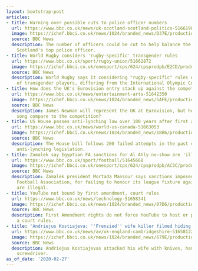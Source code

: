 ```yaml
---
layout: bootstrap-post
articles:
- title: Warning over possible cuts to police officer numbers
  url: https://www.bbc.co.uk/news/uk-scotland-scotland-politics-51661981
  image: https://ichef.bbci.co.uk/news/1024/branded_news/D37E/production/_106824145_strathclydeofficersgettyuncutthree.jpg
  source: BBC News
  description: The number of officers could be cut to help balance the books, warns
    Scotland's top police officer.
- title: World Rugby considers 'rugby-specific' transgender rules
  url: https://www.bbc.co.uk/sport/rugby-union/51662872
  image: https://ichef.bbci.co.uk/onesport/cps/624/cpsprodpb/E2CD/production/_86516085_rugby.jpg
  source: BBC News
  description: World Rugby says it considering "rugby-specific" rules over the eligibility
    of transgender players, differing from the International Olympic Committee policy.
- title: How does the UK's Eurovision entry stack up against the competition?
  url: https://www.bbc.co.uk/news/entertainment-arts-51642350
  image: https://ichef.bbci.co.uk/news/1024/branded_news/5AFE/production/_111049232_eurovisioncomp.jpg
  source: BBC News
  description: James Newman will represent the UK at Eurovision, but how does their
    song compare to the competition?
- title: US House passes anti-lynching law over 100 years after first attempt
  url: https://www.bbc.co.uk/news/world-us-canada-51663053
  image: https://ichef.bbci.co.uk/news/1024/branded_news/18B6/production/_111062360_gettyimages-96739295.jpg
  source: BBC News
  description: The House bill follows 200 failed attempts in the past century to pass
    anti-lynching legislation.
- title: Zamalek say Egyptian FA sanctions for Al Ahly no-show are 'illegal'
  url: https://www.bbc.co.uk/sport/football/51645668
  image: https://ichef.bbci.co.uk/onesport/cps/624/cpsprodpb/AC3C/production/_111029044_al-ahlygetty.jpg
  source: BBC News
  description: Zamalek president Mortada Mansour says sanctions imposed by the Egyptian
    Football Association, for failing to honour its league fixture against Al Ahly,
    are illegal.
- title: YouTube not bound by first amendment, court rules
  url: https://www.bbc.co.uk/news/technology-51658341
  image: https://ichef.bbci.co.uk/news/1024/branded_news/07D6/production/_111060020_gettyimages-1149449091.jpg
  source: BBC News
  description: First Amendment rights do not force YouTube to host or promote videos,
    a court rules.
- title: 'Andriejus Kostiajeva: ''Frenzied'' wife killer filmed hiding in shed'
  url: https://www.bbc.co.uk/news/av/uk-england-cambridgeshire-51658122/andriejus-kostiajeva-frenzied-wife-killer-filmed-hiding-in-shed
  image: https://ichef.bbci.co.uk/news/1024/branded_news/679E/production/_111062562_p084zc3h.jpg
  source: BBC News
  description: Andriejus Kostiajevas attacked his wife with knives, hammers and a
    screwdriver.
as_of_date: '2020-02-27'
---
```


